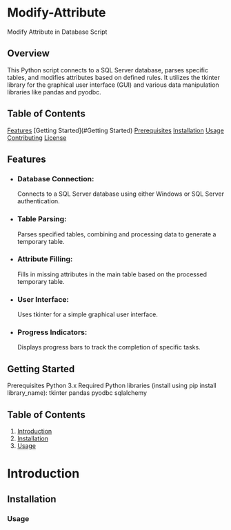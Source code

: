 # Modify-Attribute
Modify Attribute in Database Script

## Overview
This Python script connects to a SQL Server database, parses specific tables, and modifies attributes based on defined rules. It utilizes the tkinter library for the graphical user interface (GUI) and various data manipulation libraries like pandas and pyodbc.

## Table of Contents
[Features](#Features)
[Getting Started](#Getting Started)
[Prerequisites](#Prerequisites)
[Installation](#Installation)
[Usage](#Usage)
[Contributing](#Contributing)
[License](#License)


## Features
* ### Database Connection:
  Connects to a SQL Server database using either Windows or SQL Server authentication.
* ### Table Parsing:
  Parses specified tables, combining and processing data to generate a temporary table.
* ### Attribute Filling:
  Fills in missing attributes in the main table based on the processed temporary table.
* ### User Interface:
  Uses tkinter for a simple graphical user interface.
* ### Progress Indicators:
  Displays progress bars to track the completion of specific tasks.

## Getting Started
Prerequisites
Python 3.x
Required Python libraries (install using pip install library_name):
tkinter
pandas
pyodbc
sqlalchemy

## Table of Contents
1. [Introduction](#introduction)
2. [Installation](#installation)
3. [Usage](#usage)
# Introduction
## Installation
### Usage



